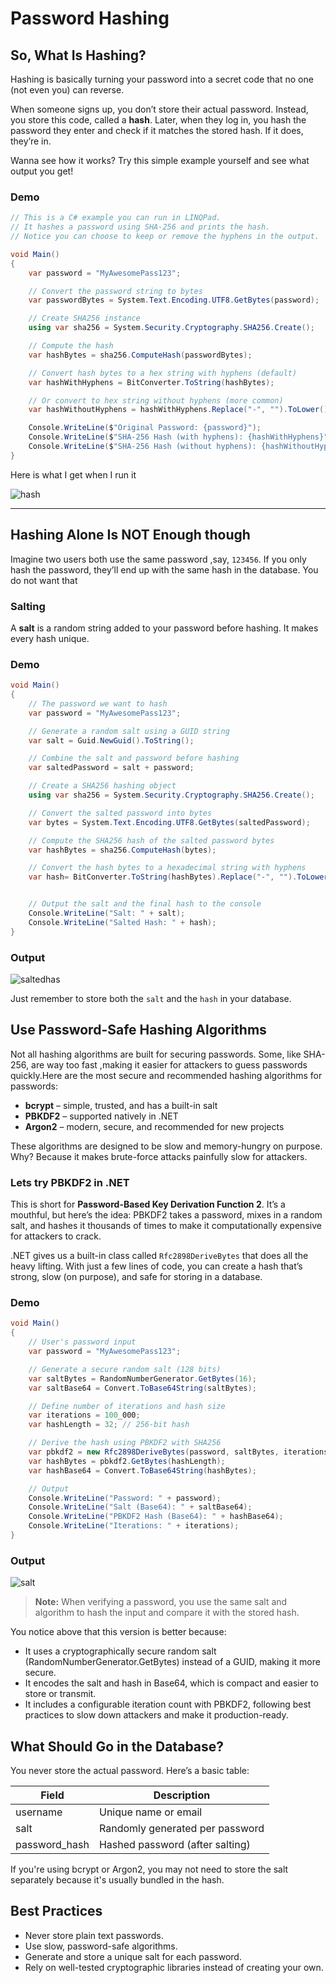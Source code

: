 # Password Hashing 


## So, What Is Hashing?

Hashing is basically turning your password into a secret code that no one (not even you) can reverse. 

When someone signs up, you don’t store their actual password. Instead, you store this code, called a **hash**. Later, when they log in, you hash the password they enter and check if it matches the stored hash. If it does, they’re in.

Wanna see how it works? Try this simple example yourself and see what output you get!


### Demo 
```csharp
// This is a C# example you can run in LINQPad.
// It hashes a password using SHA-256 and prints the hash.
// Notice you can choose to keep or remove the hyphens in the output.

void Main()
{
    var password = "MyAwesomePass123";

    // Convert the password string to bytes
    var passwordBytes = System.Text.Encoding.UTF8.GetBytes(password);

    // Create SHA256 instance
    using var sha256 = System.Security.Cryptography.SHA256.Create();

    // Compute the hash
    var hashBytes = sha256.ComputeHash(passwordBytes);

    // Convert hash bytes to a hex string with hyphens (default)
    var hashWithHyphens = BitConverter.ToString(hashBytes);

    // Or convert to hex string without hyphens (more common)
    var hashWithoutHyphens = hashWithHyphens.Replace("-", "").ToLower();

    Console.WriteLine($"Original Password: {password}");
    Console.WriteLine($"SHA-256 Hash (with hyphens): {hashWithHyphens}");
    Console.WriteLine($"SHA-256 Hash (without hyphens): {hashWithoutHyphens}");
}

```

Here is what I get when I run it 

![hash](file:///C:/Users/Boat/Desktop/hash.png)

---

## Hashing Alone Is NOT Enough though

Imagine two users both use the same password ,say, `123456`. If you only hash the password, they’ll end up with the same hash in the database. You do not want that

### **Salting**

A **salt** is a random string added to your password before hashing. It makes every hash unique.

### Demo 

```csharp
void Main()
{
    // The password we want to hash
    var password = "MyAwesomePass123";

    // Generate a random salt using a GUID string
    var salt = Guid.NewGuid().ToString();

    // Combine the salt and password before hashing
    var saltedPassword = salt + password;

    // Create a SHA256 hashing object
    using var sha256 = System.Security.Cryptography.SHA256.Create();

    // Convert the salted password into bytes
    var bytes = System.Text.Encoding.UTF8.GetBytes(saltedPassword);

    // Compute the SHA256 hash of the salted password bytes
    var hashBytes = sha256.ComputeHash(bytes);

    // Convert the hash bytes to a hexadecimal string with hyphens
    var hash= BitConverter.ToString(hashBytes).Replace("-", "").ToLower();


    // Output the salt and the final hash to the console
    Console.WriteLine("Salt: " + salt);
    Console.WriteLine("Salted Hash: " + hash);
}

```
### Output

![saltedhas](file:///C:/Users/Boat/Desktop/saltedhas.png)

Just remember to store both the `salt` and the `hash` in your database.



## Use Password-Safe Hashing Algorithms 

Not all hashing algorithms are built for securing passwords. Some, like SHA-256, are way too fast ,making it easier for attackers to guess passwords quickly.Here are the most secure and recommended hashing algorithms for passwords:

* **bcrypt** – simple, trusted, and has a built-in salt
* **PBKDF2** – supported natively in .NET
* **Argon2** – modern, secure, and recommended for new projects

These algorithms are designed to be slow and memory-hungry on purpose. Why? Because it makes brute-force attacks painfully slow for attackers.

### Lets try PBKDF2 in .NET 

This is short for **Password-Based Key Derivation Function 2**. It’s a mouthful, but here’s the idea: PBKDF2 takes a password, mixes in a random salt, and hashes it thousands of times to make it computationally expensive for attackers to crack.

.NET gives us a built-in class called ``Rfc2898DeriveBytes`` that does all the heavy lifting. With just a few lines of code, you can create a hash that’s strong, slow (on purpose), and safe for storing in a database.

### Demo 

```csharp
void Main()
{
    // User's password input
    var password = "MyAwesomePass123";

    // Generate a secure random salt (128 bits)
    var saltBytes = RandomNumberGenerator.GetBytes(16); 
    var saltBase64 = Convert.ToBase64String(saltBytes);

    // Define number of iterations and hash size
    var iterations = 100_000;
    var hashLength = 32; // 256-bit hash

    // Derive the hash using PBKDF2 with SHA256
    var pbkdf2 = new Rfc2898DeriveBytes(password, saltBytes, iterations, HashAlgorithmName.SHA256);
    var hashBytes = pbkdf2.GetBytes(hashLength);
    var hashBase64 = Convert.ToBase64String(hashBytes);

    // Output
    Console.WriteLine("Password: " + password);
    Console.WriteLine("Salt (Base64): " + saltBase64);
    Console.WriteLine("PBKDF2 Hash (Base64): " + hashBase64);
    Console.WriteLine("Iterations: " + iterations);
}


```
### Output
![salt](file:///C:/Users/Boat/Desktop/salt.png)

> **Note:** When verifying a password, you use the same salt and algorithm to hash the input and compare it with the stored hash.


You notice above that this version is better because:

* It uses a cryptographically secure random salt (RandomNumberGenerator.GetBytes) instead of a GUID, making it more secure.
* It encodes the salt and hash in Base64, which is compact and easier to store or transmit.
* It includes a configurable iteration count with PBKDF2, following best practices to slow down attackers and make it production-ready.



## What Should Go in the Database?

You never store the actual password. Here’s a basic table:

| Field          | Description                     |
| -------------- | ------------------------------- |
| username       | Unique name or email            |
| salt           | Randomly generated per password |
| password\_hash | Hashed password (after salting) |

If you're using bcrypt or Argon2, you may not need to store the salt separately because it's usually bundled in the hash.


## Best Practices

* Never store plain text passwords.
* Use slow, password-safe algorithms.
* Generate and store a unique salt for each password.
* Rely on well-tested cryptographic libraries instead of creating your own.

